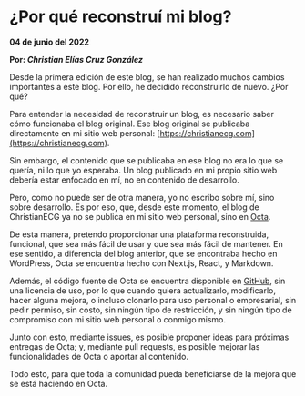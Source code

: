 # ¿Por qué reconstruí mi blog?

__04 de junio del 2022__

__Por: *Christian Elías Cruz González*__

Desde la primera edición de este blog, se han realizado muchos cambios importantes a este blog. Por ello, he decidido reconstruirlo de nuevo. ¿Por qué?

Para entender la necesidad de reconstruir un blog, es necesario saber cómo funcionaba el blog original. Ese blog original se publicaba directamente en mi sitio web personal: [https://christianecg.com](https://christianecg.com).

Sin embargo, el contenido que se publicaba en ese blog no era lo que se quería, ni lo que yo esperaba. Un blog publicado en mi propio sitio web debería estar enfocado en mí, no en contenido de desarrollo.

Pero, como no puede ser de otra manera, yo no escribo sobre mí, sino sobre desarrollo. Es por eso, que, desde este momento, el blog de ChristianECG ya no se publica en mi sitio web personal, sino en [Octa](https://octa.page).

De esta manera, pretendo proporcionar una plataforma reconstruida, funcional, que sea más fácil de usar y que sea más fácil de mantener. En ese sentido, a diferencia del blog anterior, que se encontraba hecho en WordPress, Octa se encuentra hecho con Next.js, React, y Markdown.

Además, el código fuente de Octa se encuentra disponible en [GitHub](https://github.com/ChristianECG/Octa), sin una licencia de uso, por lo que cuando quiera actualizarlo, modificarlo, hacer alguna mejora, o incluso clonarlo para uso personal o empresarial, sin pedir permiso, sin costo, sin ningún tipo de restricción, y sin ningún tipo de compromiso con mi sitio web personal o conmigo mismo.

Junto con esto, mediante issues, es posible proponer ideas para próximas entregas de Octa; y, mediante pull requests, es posible mejorar las funcionalidades de Octa o aportar al contenido.

Todo esto, para que toda la comunidad pueda beneficiarse de la mejora que se está haciendo en Octa.
